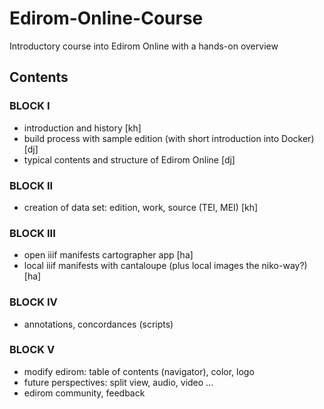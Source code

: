 # Edirom-Online-Course
Introductory course into Edirom Online with a hands-on overview

## Contents

### BLOCK I

- introduction and history [kh]
- build process with sample edition (with short introduction into Docker) [dj]
- typical contents and structure of Edirom Online [dj]

### BLOCK II

- creation of data set: edition, work, source (TEI, MEI) [kh]

### BLOCK III

- open iiif manifests cartographer app [ha]
- local iiif manifests with cantaloupe (plus local images the niko-way?) [ha]

### BLOCK IV

- annotations, concordances (scripts)

### BLOCK V

- modify edirom: table of contents (navigator), color, logo
- future perspectives: split view, audio, video ...
- edirom community, feedback
